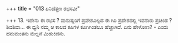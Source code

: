 +++
title = "013 ಏನಿದೆತ್ತಣ ರಭಸವೀ"

+++
13. ಇದೇನು ಈ  ರಭಸ ? ಮನುಷ್ಯರಿಗೆ ಪ್ರವೇಶವಿಲ್ಲದ ಈ ಗಿರಿ ಪ್ರದೇಶದಲ್ಲಿ ಇವನಾರು ಪ್ರಚಂಡ ? ಶಿವಶಿವಾ... ಈ ಧ್ವನಿ ನಮ್ಮ ಆ ಕಾಲದ ಕಪಿಗಳ ಕೂಗಿಗಿಂತಲೂ ಹೆಚ್ಚಾಗಿದೆ. ಏನು ಹೇಳೋಣ? - ಎಂದು ಹನುಮಂತನು ಮೆಲ್ಲನೆ ಮಿಡುಕಿದನು.